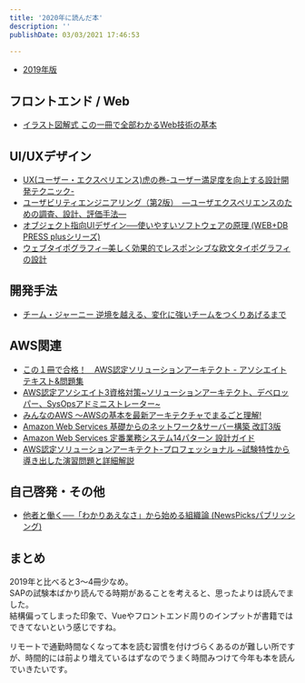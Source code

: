 ```yaml
---
title: '2020年に読んだ本'
description: ''
publishDate: 03/03/2021 17:46:53

---
```

<ul>
<li><a href="https://jtk.hatenablog.com/entry/2019/12/06/095248">2019年版</a></li>
</ul>


<h2>フロントエンド / Web</h2>

<ul>
<li><a href="https://www.amazon.co.jp/exec/obidos/ASIN/B06XNMMC9S/hatena-blog-22/">イラスト図解式 この一冊で全部わかるWeb技術の基本</a></li>
</ul>


<h2>UI/UXデザイン</h2>

<ul>
<li><a href="https://www.amazon.co.jp/exec/obidos/ASIN/4526077429/hatena-blog-22/">UX(ユーザー・エクスペリエンス)虎の巻-ユーザー満足度を向上する設計開発テクニック-</a></li>
<li><a href="https://www.amazon.co.jp/exec/obidos/ASIN/B00KV84VXS/hatena-blog-22/">ユーザビリティエンジニアリング（第2版）　―ユーザエクスペリエンスのための調査、設計、評価手法―</a></li>
<li><a href="https://www.amazon.co.jp/exec/obidos/ASIN/4297113511/hatena-blog-22/">オブジェクト指向UIデザイン──使いやすいソフトウェアの原理 (WEB+DB PRESS plusシリーズ)</a></li>
<li><a href="https://www.amazon.co.jp/exec/obidos/ASIN/4862464769/hatena-blog-22/">ウェブタイポグラフィ─美しく効果的でレスポンシブな欧文タイポグラフィの設計</a></li>
</ul>


<h2>開発手法</h2>

<ul>
<li><a href="https://www.amazon.co.jp/exec/obidos/ASIN/B0836CF21D/hatena-blog-22/">チーム・ジャーニー 逆境を越える、変化に強いチームをつくりあげるまで</a></li>
</ul>


<h2>AWS関連</h2>

<ul>
<li><a href="https://www.amazon.co.jp/exec/obidos/ASIN/B07VFFX6V1/hatena-blog-22/">この１冊で合格！　AWS認定ソリューションアーキテクト - アソシエイト テキスト&amp;問題集</a></li>
<li><a href="https://www.amazon.co.jp/exec/obidos/ASIN/4865941991/hatena-blog-22/">AWS認定アソシエイト3資格対策~ソリューションアーキテクト、デベロッパー、SysOpsアドミニストレーター~</a></li>
<li><a href="https://www.amazon.co.jp/exec/obidos/ASIN/4297113295/hatena-blog-22/">みんなのAWS 〜AWSの基本を最新アーキテクチャでまるごと理解!</a></li>
<li><a href="https://www.amazon.co.jp/exec/obidos/ASIN/4296105442/hatena-blog-22/">Amazon Web Services 基礎からのネットワーク&amp;サーバー構築 改訂3版</a></li>
<li><a href="https://www.amazon.co.jp/exec/obidos/ASIN/B07HJZDGP6/hatena-blog-22/">Amazon Web Services 定番業務システム14パターン 設計ガイド</a></li>
<li><a href="https://www.amazon.co.jp/exec/obidos/ASIN/4865942483/hatena-blog-22/">AWS認定ソリューションアーキテクト-プロフェッショナル ~試験特性から導き出した演習問題と詳細解説</a></li>
</ul>


<h2>自己啓発・その他</h2>

<ul>
<li><a href="https://www.amazon.co.jp/exec/obidos/ASIN/B07Y5FF3M4/hatena-blog-22/">他者と働く──「わかりあえなさ」から始める組織論 (NewsPicksパブリッシング)</a></li>
</ul>


<h2>まとめ</h2>

<p>2019年と比べると3〜4冊少なめ。<br />
SAPの試験本ばかり読んでる時期があることを考えると、思ったよりは読んでました。<br />
結構偏ってしまった印象で、Vueやフロントエンド周りのインプットが書籍ではできてないという感じですね。</p>

<p>リモートで通勤時間なくなって本を読む習慣を付けづらくあるのが難しい所ですが、時間的には前より増えているはずなのでうまく時間みつけて今年も本を読んでいきたいです。</p>

